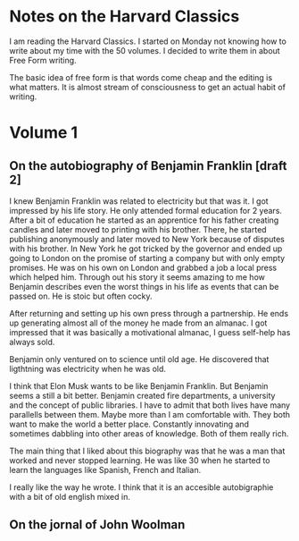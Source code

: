 # Notes on the Harvard Classics

I am reading the Harvard Classics. I started on Monday not knowing how to write
about my time with the 50 volumes. I decided to write them in about Free Form
writing.

The basic idea of free form is that words come cheap and the editing is what
matters. It is almost stream of consciousness to get an actual habit of
writing.

# Volume 1

## On the autobiography of Benjamin Franklin [draft 2]

I knew Benjamin Franklin was related to electricity but that was it. I got
impressed by his life story. He only attended formal education for 2 years.
After a bit of education he started as an apprentice for his father creating
candles and later moved to printing with his brother. There, he started
publishing anonymously and later moved to New York because of disputes with his
brother. In New York he got tricked by the governor and ended up going to
London on the promise of starting a company but with only empty promises. He
was on his own on London and grabbed a job a local press which helped him.
Through out his story it seems amazing to me how Benjamin describes even the
worst things in his life as events that can be passed on. He is stoic but often
cocky. 

After returning and setting up his own press through a partnership. He ends up
generating almost all of the money he made from an almanac. I got impressed
that it was basically a motivational almanac, I guess self-help has always
sold.

Benjamin only ventured on to science until old age. He discovered that
ligthtning was electricity when he was old. 

I think that Elon Musk wants to be like Benjamin Franklin. But Benjamin seems a
still a bit better. Benjamin created fire departments, a university and the
concept of public libraries. I have to admit that both lives have many
parallells between them. Maybe more than I am comfortable with. They both want
to make the world a better place. Constantly innovating and sometimes dabbling
into other areas of knowledge. Both of them really rich. 

The main thing that I liked about this biography was that he was a man that
worked and never stopped learning. He was like 30 when he started to learn the
languages like Spanish, French and Italian. 

I really like the way he wrote. I think that it is an accesible autobigraphie
with a bit of old english mixed in.

## On the jornal of John Woolman
